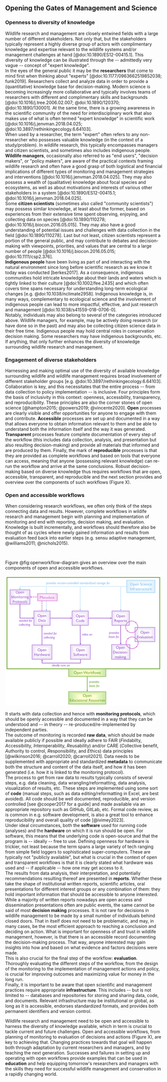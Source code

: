 ## Opening the Gates of Management and Science 

<!-- Leader: Chloe Nater; co-leaders: Matt Grainger, and Erlend Nilsen -->

<!--Add references using [@doi:]
If no doi then add to the manual-references.json file -->


### Openness to diversity of knowledge 

Wildlife research and management are closely entwined fields with a large number of different stakeholders. Not only that, but the stakeholders typically represent a highly diverse group of actors with complimentary knowledge and expertise relevant to the wildlife systems and/or management challenges at hand [@doi:10.1890/ES12-00415.1]. 
This diversity of knowledge can be illustrated through the -- admittedly very vague -- concept of "expert knowledge".  
In the eyes of the general public it may be the **researchers** that come to mind first when thinking about "experts" [@doi:10.1177/0963662519852038; funk2019]. Researchers collect and analyze data in order to provide a (quantitative) knowledge base for decision-making. Modern science is becoming increasingly more collaborative and typically involves teams of researchers with different and complimentary skills and backgrounds [@doi:10.1016/j.tree.2006.02.007; @doi:10.1890/120370; @doi:10.1890/130001]. 
At the same time, there is a growing awareness in the scientific community of the need for interdisciplinary work that also makes use of what is often termed "expert knowledge" in scientific work [@doi:10.1016/j.jenvman.2018.04.025; @doi:10.3897/rethinkingecology.6.64103].  
When used by a researcher, the term "expert" often refers to any non-researcher who possesses valuable knowledge (in the context of a study/problem). In wildlife research, this typically encompasses managers and citizen scientists, and sometimes also includes indigenous people. 
**Wildlife managers**, occasionally also referred to as "end users", "decision makers", or "policy makers", are aware of the practical contexts framing wildlife research and often have a good grasp of both logistical and financial implications of different types of monitoring and management strategies and interventions [@doi:10.1016/j.jenvman.2018.04.025]. They may also possess a wealth of (qualitative) knowledge about focal species and ecosystems, as well as about motivations and interests of various other stakeholders in a system [@doi:10.1890/ES12-00415.1; @doi:10.1016/j.jenvman.2018.04.025].  
Some **citizen scientists** (sometimes also called "community scientists") may possess similar knowledge, at least about the former, based on experiences from their extensive time spent observing, enjoying, and collecting data on species [@doi:10.1890/110278; @doi:10.1016/j.biocon.2016.05.015]. They may also have a good understanding of potential issues and challenges with data collection in the field [@doi:10.1890/110278]. Last but not least, citizen scientists represent a portion of the general public, and may contribute to debates and decision-making with viewpoints, priorities, and values that are central to a large number of people [@doi:10.1016/j.biocon.2016.05.015; @doi:10.1111/csp2.376].  
**Indigenous people** have been living as part of and interacting with the natural environment since long before scientific research as we know it today was conducted [berkes2017]. As a consequence, indigenous communities hold intricate knowledge about their lands and waters which is tightly linked to their culture [@doi:10.1002/fee.2435] and which often covers time spans necessary for understanding long-term ecological changes [e.g. @doi:10.1038/nclimate2958]. Indigenous knowledge is, in many ways, complementary to ecological science and the involvement of indigenous people can lead to more impactful, effective, and just research and management [@doi:10.1038/s41559-018-0706-0].  
Notably, individuals may also belong to several of the categories introduced above. Wildlife managers, for example, may be actively doing research (or have done so in the past) and may also be collecting citizen science data in their free time. Indigenous people may hold central roles in conservation decision making. Some researchers may have indigenous backgrounds, etc. If anything, that only further enhances the diversity of knowledge surrounding wildlife research and management.


### Engagement of diverse stakeholders 

Harnessing and making optimal use of the diversity of available knowledge surrounding wildlife and wildlife management requires broad involvement of different stakeholder groups [e.g. @doi:10.3897/rethinkingecology.6.64103]. Collaboration is key, and this necessitates that the entire process -- from data collection to policy implementation -- is inclusive. Four principles form the basis of inclusivity in this context:  openness, accessbility, transparency, and reproducibility. These principles are also the corner stones of open science [@hampton2015; 
@powers2019; @vincente2020].
**Open** processes are clearly visible and offer opportunities for anyone to engage with them and contribute. **Accessible** processes are set up and documented in a way that allows everyone to obtain information relevant to them and be able to understand both the information itself and the way it was generated. **Transparent** processes feature complete documentation of every step of the workflow (this includes data collection, analysis, and presentation but also resulting decision-making) and provide all materials that informed and are produced by them. Finally, the mark of **reproducible** processes is that they are provided as complete workflows and based on tools that everyone can access, meaning that anyone (possessing relevant knowledge) can re-run the workflow and arrive at the same conclusions. 
Robust decision-making based on diverse knowledge thus requires workflows that are open, accessible, transparent, and reproducible and the next section provides and overview over the components of such workflows (Figure X). 


### Open and accessible workflows

When considering research workflows, we often only think of the steps connecting data and results. However, complete workflows in wildife research and management begin with planning and implementation of monitoring and end with reporting, decision making, and evaluation. Knowledge is built incrementally, and workflows should therefore also be thought of as cycles where newly gained information and results from evaluation feed back into earlier steps (e.g. sensu adaptive management, @williams2011; @nichols2015). 

<br/>

Figure @fig:openworkflow-diagram gives an overview over the main components of open and accessible workflows.  

![](images/OpenWorkflows_chart.png)

It starts with data collection and hence with **monitoring protocols**, which should be openly accessible and documented in a way that they can be understood and -- in theory -- re-produced/re-implemented by independent parties.  
The outcome of monitoring is recorded **raw data**, which should be made available publicly if possible and ideally adhere to FAIR (*F*indabilty, *A*ccessibility, *I*nteroperability, *R*eusability) and/or CARE (*C*ollective benefit, *A*uthority to control, *R*esponsibility, and *E*thics) data principles [@wilkinson2016; @carroll2020; @carroll2021]. Data needs to be supplemented with appropriate and standardized **metadata** to communicate both the structure and content of the data itself, and how it has been generated (i.e. how it is linked to the monitoring protocol).  
The process to get from raw data to results typically consists of several steps, e.g. data cleaning, data wrangling/reformatting, data analysis, visualization of results, etc. These steps are implemented using some sort of **code** (manual steps, such as data editing/reformatting in Excel, are best avoided). All code should be well documented, reproducible, and version controlled [see @cooper2017 for a guide] and made available via an appropriate repository such as GitHub, GitLab, etc. Formal code review, as is common in e.g. software development, is also a great tool to enhance reproducibility and overall quality of code [@ivimey2023].  
Under ideal circumstances, both the **software** used for running code (analyses) and the **hardware** on which it is run should be open. For software, this means that the underlying code is open-source and that the program is -- ideally -- free to use. Defining openness for hardware is trickier, not least because the term spans a large variety of tech ranging from simple field loggers to sophisticated super-computers. These are typically not "publicly available", but what is crucial in the context of open and transparent workflows is that it is clearly stated what hardware was used and -- if applicable -- how one may get access to it.  
The results from data analysis, their interpretation, and potentially recommendations resulting thereof are presented in **reports**. Whether these take the shape of institutional written reports, scientific articles, oral presentations for different interest groups or any combination of them: they hold important information that should be accessible to anyone interested.  
While a majority of written reports nowadays are open access and dissemination presentations often are public events, the same cannot be said of most **decision making** processes. It is not rare for decisions in wildlife management to be made by a small number of individuals behind closed doors. That in itself does not need to be problematic, and may, in many cases, be the most efficient approach to reaching a conclusion and deciding on action. What is important for openness of and trust in wildlife management, however, is that there is an accessible record documenting the decision-making process. That way, anyone interested may gain insights into how and based on what evidence and factors decisions were made.  
This is also crucial for the final step of the workflow: **evaluation**. Thoroughly evaluating the different steps of the workflow, from the design of the monitoring to the implementation of management actions and policy, is crucial for improving outcomes and maximizing value for money in the long run.  
Finally, it is important to be aware that open scientific and management practices require appropriate **infrastructure**. This includes -- but is not limited to -- databases and repositories for storing and sharing data, code, and documents. Relevant infrastructure may be institutional or global, as long as it is accessible, endorses standardized formats, and provides both permanent identifiers and version control.  

Wildlife research and management need to be open and accessible to harness the diversity of knowledge available, which in term is crucial to tackle current and future challenges. Open and accessible workflows, from planning of monitoring to evaluation of decisions and actions (Figure X), are key to achieving that. Changing practices towards that goal will happen both through adaptation by current researchers and managers, and by teaching the next generation. Successes and failures in setting up and operating with open workflows provide examples that can be used in **education** and help equipping tomorrow's researchers and managers with the skills they need for successful wildlife management and conservation in a rapidly changing world.  

